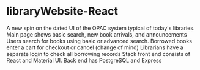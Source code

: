 # libraryWebsite-React
A new spin on the dated UI of the OPAC system typical of today's libraries. 
Main page shows basic search, new book arrivals, and announcements
Users search for books using basic or advanced search.
Borrowed books enter a cart for checkout or cancel (change of mind)
Librarians have a separate login to check all borrowing records
Stack front end consists of React and Material UI. Back end has PostgreSQL and Express
